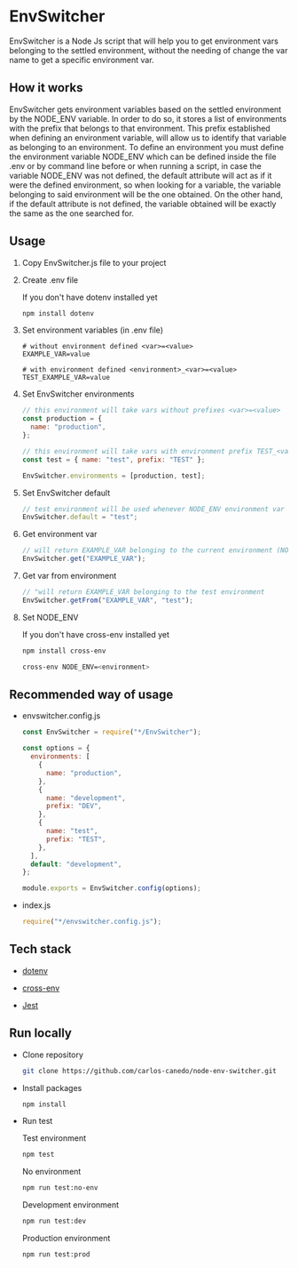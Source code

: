 # EnvSwitcher

EnvSwitcher is a Node Js script that will help you to get environment vars belonging to the settled environment, without the needing of change the var name to get a specific environment var.

## How it works

EnvSwitcher gets environment variables based on the settled environment by the NODE_ENV variable. In order to do so, it stores a list of environments with the prefix that belongs to that environment. This prefix established when defining an environment variable, will allow us to identify that variable as belonging to an environment. To define an environment you must define the environment variable NODE_ENV which can be defined inside the file .env or by command line before or when running a script, in case the variable NODE_ENV was not defined, the default attribute will act as if it were the defined environment, so when looking for a variable, the variable belonging to said environment will be the one obtained. On the other hand, if the default attribute is not defined, the variable obtained will be exactly the same as the one searched for.

## Usage

1. Copy EnvSwitcher.js file to your project

2. Create .env file

   If you don't have dotenv installed yet

   ```sh
   npm install dotenv
   ```

3. Set environment variables (in .env file)

   ```
   # without environment defined <var>=<value>
   EXAMPLE_VAR=value

   # with environment defined <environment>_<var>=<value>
   TEST_EXAMPLE_VAR=value
   ```

4. Set EnvSwitcher environments

   ```js
   // this environment will take vars without prefixes <var>=<value>
   const production = {
     name: "production",
   };

   // this environment will take vars with environment prefix TEST_<var>=<value>
   const test = { name: "test", prefix: "TEST" };

   EnvSwitcher.environments = [production, test];
   ```

5. Set EnvSwitcher default

   ```js
   // test environment will be used whenever NODE_ENV environment var were not defined
   EnvSwitcher.default = "test";
   ```

6. Get environment var

   ```js
   // will return EXAMPLE_VAR belonging to the current environment (NODE_ENV)
   EnvSwitcher.get("EXAMPLE_VAR");
   ```

7. Get var from environment

   ```js
   // "will return EXAMPLE_VAR belonging to the test environment
   EnvSwitcher.getFrom("EXAMPLE_VAR", "test");
   ```

8. Set NODE_ENV

   If you don't have cross-env installed yet

   ```sh
   npm install cross-env
   ```

   ```sh
   cross-env NODE_ENV=<environment>
   ```

## Recommended way of usage

- envswitcher.config.js

  ```js
  const EnvSwitcher = require("*/EnvSwitcher");

  const options = {
    environments: [
      {
        name: "production",
      },
      {
        name: "development",
        prefix: "DEV",
      },
      {
        name: "test",
        prefix: "TEST",
      },
    ],
    default: "development",
  };

  module.exports = EnvSwitcher.config(options);
  ```

- index.js

  ```js
  require("*/envswitcher.config.js");
  ```

## Tech stack

- [dotenv](https://www.npmjs.com/package/dotenv)

- [cross-env](https://www.npmjs.com/package/cross-env)

- [Jest](https://jestjs.io/)

## Run locally

- Clone repository

  ```sh
  git clone https://github.com/carlos-canedo/node-env-switcher.git
  ```

- Install packages

  ```sh
  npm install
  ```

- Run test

  Test environment

  ```sh
  npm test
  ```

  No environment

  ```sh
  npm run test:no-env
  ```

  Development environment

  ```sh
  npm run test:dev
  ```

  Production environment

  ```sh
  npm run test:prod
  ```
